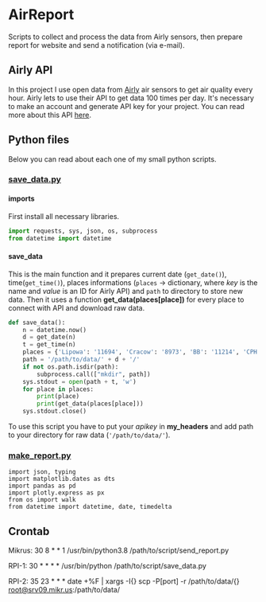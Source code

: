 # AirReport

Scripts to collect and process the data from Airly sensors, then prepare report for website and send a notification (via e-mail).

## Airly API

In this project I use open data from [Airly](https://airly.org) air sensors to get air quality every hour. Airly lets to use their API to get data 100 times per day. It's necessary to make an account and generate API key for your project. You can read more about this API [here](https://developer.airly.org/en/docs).

## Python files

Below you can read about each one of my small python scripts.

### [save_data.py](save_data.py)

#### imports

First install all necessary libraries.

```python
import requests, sys, json, os, subprocess
from datetime import datetime
```

#### save_data

This is the main function and it prepares current date (`get_date()`), time(`get_time()`), places informations (`places` -> dictionary, where _key_ is the name and _value_ is an ID for Airly API) and `path` to directory to store new data. Then it uses a function **get_data(places[place])** for every place to connect with API and download raw data.

```python
def save_data():
    n = datetime.now()
    d = get_date(n)
    t = get_time(n)
    places = {'Lipowa': '11694', 'Cracow': '8973', 'BB': '11214', 'CPH': '86588'}
    path = '/path/to/data/' + d + '/'
    if not os.path.isdir(path):
        subprocess.call(["mkdir", path])
    sys.stdout = open(path + t, 'w')
    for place in places:
        print(place)
        print(get_data(places[place]))
    sys.stdout.close()
```

To use this script you have to put your _apikey_ in **my_headers** and add path to your directory for raw data (`'/path/to/data/'`).

### [make_report.py](make_report.py)

```
import json, typing
import matplotlib.dates as dts
import pandas as pd
import plotly.express as px
from os import walk
from datetime import datetime, date, timedelta
```

## Crontab
Mikrus: 30 8 * * 1 /usr/bin/python3.8 /path/to/script/send_report.py

RPI-1: 30 * * * * /usr/bin/python /path/to/script/save_data.py

RPI-2: 35 23 * * * date +\%F | xargs -I{} scp -P[port] -r /path/to/data/{} root@srv09.mikr.us:/path/to/data/

